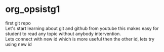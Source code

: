 # org_opsistg1
first git repo
<br>
Let's start learning about git and github from youtube this makes easy for student to read any topic without anybody intervention.
<br>
Lets connect with new id which is more useful then the other id, lets try using new id